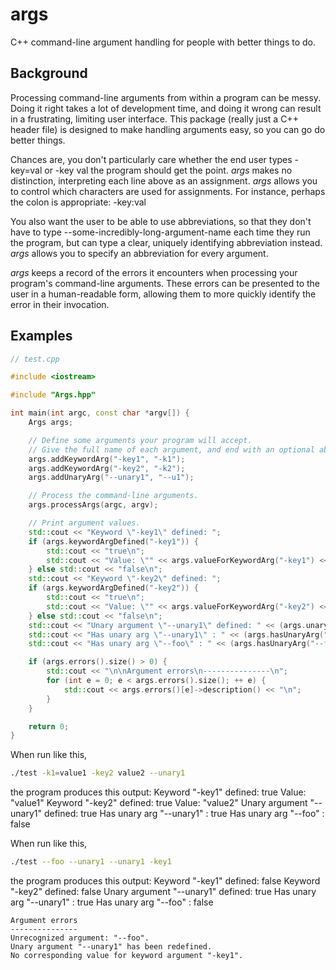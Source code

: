 args
====

C++ command-line argument handling for people with better things to do.

Background
----------
Processing command-line arguments from within a program can be messy. Doing it right takes a lot of development time, and doing it wrong can result in a frustrating, limiting user interface. This package (really just a C++ header file) is designed to make handling arguments easy, so you can go do better things.

Chances are, you don't particularly care whether the end user types
	-key=val
or
	-key val
the program should get the point. *args* makes no distinction, interpreting each line above as an assignment. *args* allows you to control which characters are used for assignments. For instance, perhaps the colon is appropriate:
	-key:val

You also want the user to be able to use abbreviations, so that they don't have to type
	--some-incredibly-long-argument-name
each time they run the program, but can type a clear, uniquely identifying abbreviation instead. *args* allows you to specify an abbreviation for every argument.

*args* keeps a record of the errors it encounters when processing your program's command-line arguments. These errors can be presented to the user in a human-readable form, allowing them to more quickly identify the error in their invocation.

Examples
--------
```c++
// test.cpp

#include <iostream>

#include "Args.hpp"

int main(int argc, const char *argv[]) {
	Args args;

	// Define some arguments your program will accept.
	// Give the full name of each argument, and end with an optional abbreviation.
	args.addKeywordArg("-key1", "-k1");
	args.addKeywordArg("-key2", "-k2");
	args.addUnaryArg("--unary1", "--u1");

	// Process the command-line arguments.
	args.processArgs(argc, argv);

	// Print argument values.
	std::cout << "Keyword \"-key1\" defined: ";
	if (args.keywordArgDefined("-key1")) {
		std::cout << "true\n"; 
		std::cout << "Value: \"" << args.valueForKeywordArg("-key1") << "\"\n";
	} else std::cout << "false\n";
	std::cout << "Keyword \"-key2\" defined: ";
	if (args.keywordArgDefined("-key2")) {
		std::cout << "true\n"; 
		std::cout << "Value: \"" << args.valueForKeywordArg("-key2") << "\"\n";
	} else std::cout << "false\n";
	std::cout << "Unary argument \"--unary1\" defined: " << (args.unaryArgDefined("--unary1")?"true":"false") << "\n";
	std::cout << "Has unary arg \"--unary1\" : " << (args.hasUnaryArg("--unary1")?"true":"false") << "\n";
	std::cout << "Has unary arg \"--foo\" : " << (args.hasUnaryArg("--foo")?"true":"false") << "\n";

	if (args.errors().size() > 0) {
		std::cout << "\n\nArgument errors\n---------------\n";
		for (int e = 0; e < args.errors().size(); ++ e) {
			std::cout << args.errors()[e]->description() << "\n";
		}
	}

	return 0;
}
```

When run like this,
```bash
./test -k1=value1 -key2 value2 --unary1
```
the program produces this output:
	Keyword "-key1" defined: true
	Value: "value1"
	Keyword "-key2" defined: true
	Value: "value2"
	Unary argument "--unary1" defined: true
	Has unary arg "--unary1" : true
	Has unary arg "--foo" : false

When run like this,
```bash
./test --foo --unary1 --unary1 -key1
```
the program produces this output:
	Keyword "-key1" defined: false
	Keyword "-key2" defined: false
	Unary argument "--unary1" defined: true
	Has unary arg "--unary1" : true
	Has unary arg "--foo" : false


	Argument errors
	---------------
	Unrecognized argument: "--foo".
	Unary argument "--unary1" has been redefined.
	No corresponding value for keyword argument "-key1".

